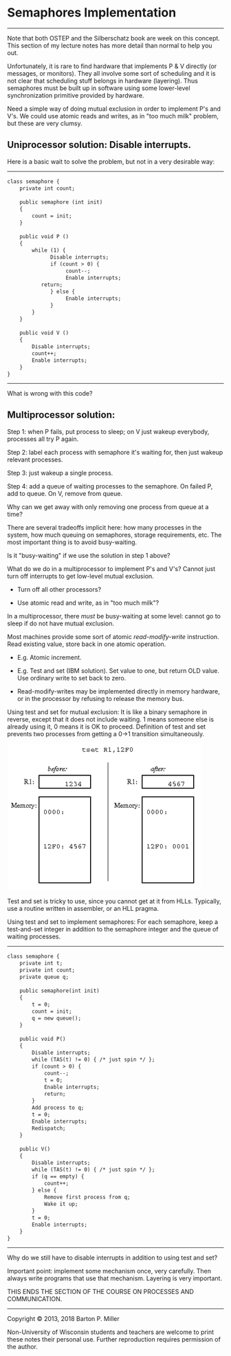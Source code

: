 # Semaphores Implementation

* * *

Note that both OSTEP and the Silberschatz book are week on this concept.
This section of my lecture notes has more detail than normal to help you out.

Unfortunately, it is rare to find hardware that implements P & V directly
(or messages, or monitors).
They all involve some sort of scheduling and it is
not clear that scheduling stuff belongs in hardware (layering).
Thus semaphores must be built up in software using some lower-level
synchronization primitive provided by hardware.

Need a simple way of doing mutual exclusion in order
to implement P's and V's. We could use atomic reads and
writes, as in "too much milk" problem, but these are
very clumsy.

## Uniprocessor solution: Disable interrupts.

Here is a basic wait to solve the problem, but not in a very desirable way:

* * *

```
class semaphore {
    private int count;

    public semaphore (int init)
    {
        count = init;
    }

    public void P ()
    {
        while (1) {
              Disable interrupts;
              if (count > 0) {
                   count--;
                   Enable interrupts;
		   return;
              } else {
                   Enable interrupts;
              }
        }
    }

    public void V ()
    {
        Disable interrupts;
        count++;
        Enable interrupts;
    }
}

```

* * *

What is wrong with this code?

## Multiprocessor solution:

Step 1: when P fails, put process to sleep; on V just
wakeup everybody, processes all try P again.

Step 2: label each process with semaphore it's waiting for,
then just wakeup relevant processes.

Step 3: just wakeup a single process.

Step 4: add a queue of waiting processes to the semaphore.
On failed P, add to queue. On V, remove from queue.

Why can we get away with only removing one
process from queue at a time?

There are several tradeoffs implicit here: how many processes
in the system, how much queuing on semaphores, storage requirements,
etc. The most important thing is to avoid busy-waiting.

Is it "busy-waiting" if we use the solution in step 1 above?

What do we do in a multiprocessor to implement P's and V's?
Cannot just turn off interrupts to get low-level mutual exclusion.

- Turn off all other processors?

- Use atomic read and write, as in "too much milk"?


In a multiprocessor, there _must_ be busy-waiting at some
level: cannot go to sleep if do not have mutual exclusion.

Most machines provide some sort of atomic _read-modify-write_
instruction. Read existing value, store back in one atomic operation.

- E.g. Atomic increment.

- E.g. Test and set (IBM solution). Set value to one, but return
  OLD value. Use ordinary write to set back to zero.

- Read-modify-writes may be implemented directly in memory
  hardware, or in the processor by refusing
  to release the memory bus.


Using test and set for mutual exclusion:
It is like a binary semaphore in reverse, except that it
does not include waiting. 1 means someone else
is already using it, 0 means it is OK to proceed. Definition
of test and set prevents two processes from getting a 0→1
transition simultaneously.

![Reader/Writers](figures/s10.testset.gif)

Test and set is tricky to use, since you cannot get at it from HLLs.
Typically, use a routine written in assembler, or an HLL pragma.

Using test and set to implement semaphores:
For each semaphore, keep a test-and-set integer in addition
to the semaphore integer and the queue of waiting processes.

* * *

```
class semaphore {
    private int t;
    private int count;
    private queue q;

    public semaphore(int init)
    {
        t = 0;
        count = init;
        q = new queue();
    }

    public void P()
    {
        Disable interrupts;
        while (TAS(t) != 0) { /* just spin */ };
        if (count > 0) {
            count--;
            t = 0;
            Enable interrupts;
            return;
        }
        Add process to q;
        t = 0;
        Enable interrupts;
        Redispatch;
    }

    public V()
    {
        Disable interrupts;
        while (TAS(t) != 0) { /* just spin */ };
        if (q == empty) {
            count++;
        } else {
            Remove first process from q;
            Wake it up;
        }
        t = 0;
        Enable interrupts;
    }
}

```

* * *

Why do we still have to disable interrupts in addition to using
test and set?

Important point: implement some mechanism once, very carefully.
Then always write programs that use that mechanism. Layering is
very important.

THIS ENDS THE SECTION OF THE COURSE ON PROCESSES AND COMMUNICATION.

* * *

Copyright © 2013, 2018 Barton P. Miller

Non-University of Wisconsin students and teachers are welcome
to print these notes their personal use.
Further reproduction requires permission of the author.

